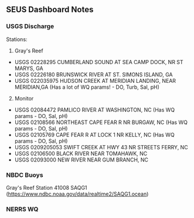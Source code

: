 ## SEUS Dashboard Notes    

### USGS Discharge

Stations:
1. Gray's Reef
- USGS 02228295 CUMBERLAND SOUND AT SEA CAMP DOCK, NR ST MARYS, GA
- USGS 02226180 BRUNSWICK RIVER AT ST. SIMONS ISLAND, GA
- USGS 022035975 HUDSON CREEK AT MERIDIAN LANDING, NEAR MERIDIAN,GA (Has a lot of WQ params! - DO, Turb, Sal, pH)
2. Monitor
- USGS 02084472 PAMLICO RIVER AT WASHINGTON, NC (Has WQ params - DO, Sal, pH)
- USGS 02108566 NORTHEAST CAPE FEAR R NR BURGAW, NC  (Has WQ params - DO, Sal, pH)
- USGS 02105769 CAPE FEAR R AT LOCK 1 NR KELLY, NC (Has WQ params - DO, Sal, pH)
- USGS 0209205053 SWIFT CREEK AT HWY 43 NR STREETS FERRY, NC
- USGS 02106500 BLACK RIVER NEAR TOMAHAWK, NC
- USGS 02093000 NEW RIVER NEAR GUM BRANCH, NC

### NBDC Buoys
Gray's Reef
Station 41008
SAQG1 (https://www.ndbc.noaa.gov/data/realtime2/SAQG1.ocean)

### NERRS WQ
